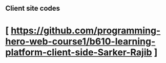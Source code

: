 ## Client site codes 

# [ https://github.com/programming-hero-web-course1/b610-learning-platform-client-side-Sarker-Rajib ]
